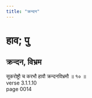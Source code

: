 ```yaml
---
title: "क्रन्दन"
---
```


# हाव; पु
## क्रन्दन, विभ्रम
सूकरोष्ट्रौ च करभौ हावौ क्रन्दनविभ्रमौ ॥ १० ॥<br />verse 3.1.1.10<br />page 0014

